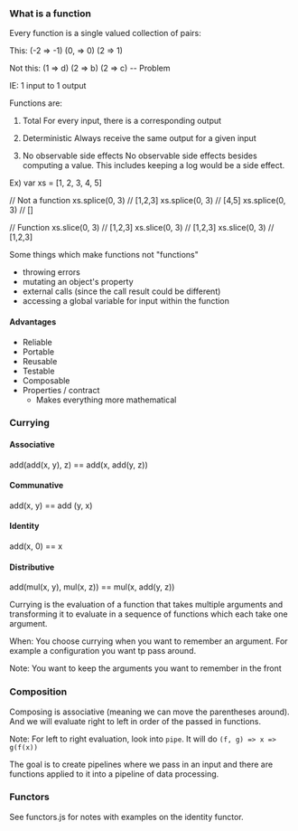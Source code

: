 ### What is a function

Every function is a single valued collection of pairs:

This:
(-2 => -1)
(0, => 0)
(2 => 1)

Not this:
(1 => d)
(2 => b)
(2 => c) -- Problem

IE: 1 input to 1 output

Functions are:
1) Total
For every input, there is a corresponding output

2) Deterministic
Always receive the same output for a given input

3) No observable side effects
No observable side effects besides computing a value. This includes keeping a log would be a side effect.

Ex)
var xs = [1, 2, 3, 4, 5]

// Not a function
xs.splice(0, 3) // [1,2,3]
xs.splice(0, 3) // [4,5]
xs.splice(0, 3) // []

// Function
xs.slice(0, 3) // [1,2,3]
xs.slice(0, 3) // [1,2,3]
xs.slice(0, 3) // [1,2,3]

Some things which make functions not "functions"
- throwing errors
- mutating an object's property
- external calls (since the call result could be different)
- accessing a global variable for input within the function

#### Advantages
- Reliable
- Portable
- Reusable
- Testable
- Composable
- Properties / contract
  - Makes everything more mathematical

### Currying

#### Associative
add(add(x, y), z) == add(x, add(y, z))

#### Communative
add(x, y) == add (y, x)

#### Identity
add(x, 0) == x

#### Distributive
add(mul(x, y), mul(x, z)) == mul(x, add(y, z))

Currying is the evaluation of a function that takes multiple arguments and transforming it to evaluate in a sequence of functions which each take one argument.

When:
You choose currying when you want to remember an argument. For example a configuration you want tp pass around.

Note: You want to keep the arguments you want to remember in the front

### Composition

Composing is associative (meaning we can move the parentheses around). And we will evaluate right to left in order of the passed in functions.

Note: For left to right evaluation, look into `pipe`. It will do `(f, g) => x => g(f(x))`

The goal is to create pipelines where we pass in an input and there are functions applied to it into a pipeline of data processing.

### Functors
See functors.js for notes with examples on the identity functor.
